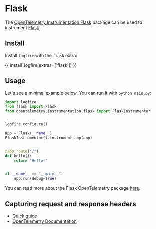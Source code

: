 # Flask

The [OpenTelemetry Instrumentation Flask][opentelemetry-flask] package can be used to instrument [Flask][flask].

## Install

Install `logfire` with the `flask` extra:

{{ install_logfire(extras=['flask']) }}

## Usage

Let's see a minimal example below. You can run it with `python main.py`:

```py title="main.py"
import logfire
from flask import Flask
from opentelemetry.instrumentation.flask import FlaskInstrumentor


logfire.configure()

app = Flask(__name__)
FlaskInstrumentor().instrument_app(app)


@app.route("/")
def hello():
    return "Hello!"


if __name__ == "__main__":
    app.run(debug=True)
```

You can read more about the Flask OpenTelemetry package [here][opentelemetry-flask].

## Capturing request and response headers
<!-- note that this section is duplicated for different frameworks but with slightly different links -->

- [Quick guide](use_cases/web_frameworks.md#capturing-http-server-request-and-response-headers)
- [OpenTelemetry Documentation](https://opentelemetry-python-contrib.readthedocs.io/en/latest/instrumentation/flask/flask.html#capture-http-request-and-response-headers)

[flask]: https://flask.palletsprojects.com/en/2.0.x/
[opentelemetry-flask]: https://opentelemetry-python-contrib.readthedocs.io/en/latest/instrumentation/flask/flask.html
